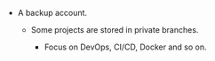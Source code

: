- A backup account.
  
  - Some projects are stored in private branches.
  
    - Focus on DevOps, CI/CD, Docker and so on.

